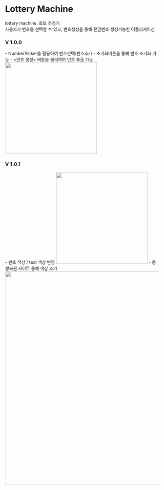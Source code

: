 # Lottery Machine
 lottery machine, 로또 추첨기
 <br>
 사용자가 번호를 선택할 수 있고, 번호생성을 통해 랜덤번호 생성가능한 어플리케이션
 <br>
 
 <h3>V 1.0.0</h3>
 - NumberPicker를 활용하여 번호선택/번호추가
 - 초기화버튼을 통해 번호 초기화 가능
 - <번호 생성> 버튼을 클릭하여 번호 추출 가능
<img src="https://user-images.githubusercontent.com/29505324/209474276-58bf0de9-7273-4476-89c7-b32248ece249.png"  width = 300/>

<h3>V 1.0.1</h3>
- 번호 색상 / text 색상 변경
<img src="https://user-images.githubusercontent.com/29505324/209474933-c0068f1d-0dda-48d9-a1fa-ff80ad1bc966.png" width = 300/>
- 동행복권 사이트 통해 색상 추가
<img src="https://user-images.githubusercontent.com/29505324/209474882-26799534-ec5d-4874-a5d4-f53695e7a6c2.png" width = 700/>


